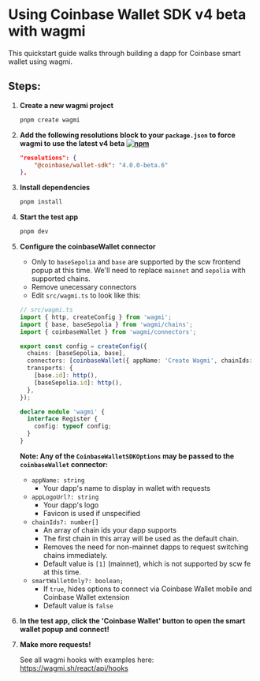 # Using Coinbase Wallet SDK v4 beta with wagmi

This quickstart guide walks through building a dapp for Coinbase smart wallet using wagmi.

## Steps:

1. **Create a new wagmi project**
   ```sh
   pnpm create wagmi
   ```
2. **Add the following resolutions block to your `package.json` to force wagmi to use the latest v4 beta [![npm](https://img.shields.io/npm/v/@coinbase/wallet-sdk/beta.svg)](https://www.npmjs.com/package/@coinbase/wallet-sdk/v/beta)**
   ```json
   "resolutions": {
       "@coinbase/wallet-sdk": "4.0.0-beta.6"
   },
   ```
3. **Install dependencies**
   ```sh
   pnpm install
   ```
4. **Start the test app**
   ```sh
   pnpm dev
   ```
5. **Configure the coinbaseWallet connector**

   - Only to `baseSepolia` and `base` are supported by the scw frontend popup at this time. We'll need to replace `mainnet` and `sepolia` with supported chains.
   - Remove unecessary connectors
   - Edit `src/wagmi.ts` to look like this:

   ```typescript
   // src/wagmi.ts
   import { http, createConfig } from 'wagmi';
   import { base, baseSepolia } from 'wagmi/chains';
   import { coinbaseWallet } from 'wagmi/connectors';

   export const config = createConfig({
     chains: [baseSepolia, base],
     connectors: [coinbaseWallet({ appName: 'Create Wagmi', chainIds: [baseSepolia.id, base.id] })],
     transports: {
       [base.id]: http(),
       [baseSepolia.id]: http(),
     },
   });

   declare module 'wagmi' {
     interface Register {
       config: typeof config;
     }
   }
   ```

   **Note: Any of the `CoinbaseWalletSDKOptions` may be passed to the `coinbaseWallet` connector:**

   - `appName: string`
     - Your dapp's name to display in wallet with requests
   - `appLogoUrl?: string`
     - Your dapp's logo
     - Favicon is used if unspecified
   - `chainIds?: number[]`
     - An array of chain ids your dapp supports
     - The first chain in this array will be used as the default chain.
     - Removes the need for non-mainnet dapps to request switching chains immediately.
     - Default value is `[1]` (mainnet), which is not supported by scw fe at this time.
   - `smartWalletOnly?: boolean;`
     - If `true`, hides options to connect via Coinbase Wallet mobile and Coinbase Wallet extension
     - Default value is `false`

6. **In the test app, click the 'Coinbase Wallet' button to open the smart wallet popup and connect!**
7. **Make more requests!**

   See all wagmi hooks with examples here: https://wagmi.sh/react/api/hooks
